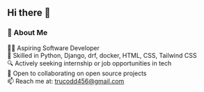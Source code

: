 ## Hi there 👋

### 👋 About Me

🧑‍💻 Aspiring Software Developer<br> 
🌟 Skilled in Python, Django, drf, docker, HTML, CSS, Tailwind CSS<br> 
🔍 Actively seeking internship or job opportunities in tech<br>
🤝 Open to collaborating on open source projects<br>
📫 Reach me at: trucodd456@gmail.com


<!--
**trucodd/trucodd** is a ✨ _special_ ✨ repository because its `README.md` (this file) appears on your GitHub profile.

Here are some ideas to get you started:

- 🔭 I’m currently working on ...
- 🌱 I’m currently learning ...
- 👯 I’m looking to collaborate on ...
- 🤔 I’m looking for help with ...
- 💬 Ask me about ...
- 📫 How to reach me: ...
- 😄 Pronouns: ...
- ⚡ Fun fact: ...
-->
